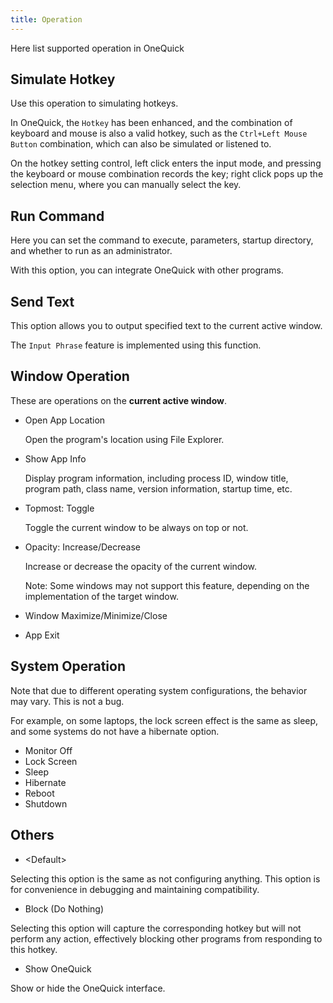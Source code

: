 ```yaml
---
title: Operation
---
```


Here list supported operation in OneQuick

## Simulate Hotkey

Use this operation to simulating hotkeys.

In OneQuick, the `Hotkey` has been enhanced, and the combination of keyboard and mouse is also a valid hotkey, such as the `Ctrl+Left Mouse Button` combination, which can also be simulated or listened to.

On the hotkey setting control, left click enters the input mode, and pressing the keyboard or mouse combination records the key; right click pops up the selection menu, where you can manually select the key.

## Run Command

Here you can set the command to execute, parameters, startup directory, and whether to run as an administrator.

With this option, you can integrate OneQuick with other programs.

## Send Text

This option allows you to output specified text to the current active window.

The `Input Phrase` feature is implemented using this function.

## Window Operation

These are operations on the **current active window**.

- Open App Location

    Open the program's location using File Explorer.

- Show App Info

    Display program information, including process ID, window title, program path, class name, version information, startup time, etc.

- Topmost: Toggle

    Toggle the current window to be always on top or not.

- Opacity: Increase/Decrease

    Increase or decrease the opacity of the current window.

    Note: Some windows may not support this feature, depending on the implementation of the target window.

- Window Maximize/Minimize/Close

- App Exit

## System Operation

Note that due to different operating system configurations, the behavior may vary. This is not a bug.

For example, on some laptops, the lock screen effect is the same as sleep, and some systems do not have a hibernate option.

- Monitor Off
- Lock Screen
- Sleep
- Hibernate
- Reboot
- Shutdown

## Others

- \<Default>

Selecting this option is the same as not configuring anything. This option is for convenience in debugging and maintaining compatibility.

- Block (Do Nothing)

Selecting this option will capture the corresponding hotkey but will not perform any action, effectively blocking other programs from responding to this hotkey.

- Show OneQuick

Show or hide the OneQuick interface.
